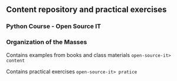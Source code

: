 ## Content repository and practical exercises

### Python Course - Open Source IT

### Organization of the Masses

Contains examples from books and class materials
``
    open-source-it> content
``

Contains practical exercises
``
    open-source-it> pratice
``
